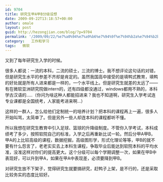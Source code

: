 ```yaml
---
id: 9704
title: 研究生甲A甲B分级设想
date: 2009-09-22T13:18:57+00:00
author: omale
layout: post
guid: http://hezongjian.com/blog/?p=9704
permalink: '/2009/09/22/%e7%a0%94%e7%a9%b6%e7%94%9f%e7%94%b2a%e7%94%b2b%e5%88%86%e7%ba%a7%e8%ae%be%e6%83%b3/'
category:   工作和学习  
tags:   微软
---
```

又到了每年研究生入学的时候。

很多人都说：一流的本科，二流的硕士，三流的博士。我不想评论这句话的对错，但是研究生水平的参差不齐却是肯定的。虽然我国高中接受的是填鸭式教育，填鸭的好处就是所有人进来都是一样的，一个水平线上。但是研究生就差的太远了&mdash;&mdash;有在微软亚洲研究院做intern的，还有四级都没通过，windows都用不熟的，本科学古汉语的&#8230;..（你问为啥这种人都能招进来？我也不知道啊，研究生入学考试连专业课都是全国统考，人家能考进来啊&#8230;）

这样的一群人，怎么给他们定制统一的培养计划？把本科的课程再上一遍，很多人开始叫骂，太简单了。但是另外一些人却连本科的课程都听不懂。

所以我想在研究生教育中引入足球、篮球的升降级制度。不管你入学考试，本科成绩考了多少，按照软院自己的标准，入学之后再重新比试一轮。然后分甲A甲B，甲A的上比较高级的课程，数据挖掘，高级图形学，形式化理论等等，甲B的就不要有什么怨言了，老老实实去上本科生课程，争取毕业后能达到软院本科的平均水准，没准这样对你们的提高更大。这个分级可以每个学期调整一次，如果在甲B中表现好，可以升到甲A，如果在甲A中表现差，必须要降到甲B。

对研究生放不下架子，觉得研究生就要搞研究，赶鸭子上架，是不行的，还是采取比较务实的态度比较好。

 